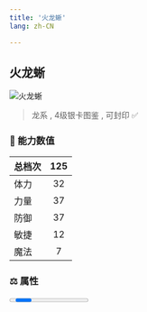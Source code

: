 ```yaml
---
title: '火龙蜥'
lang: zh-CN

---
```


<RouterBack />

## 火龙蜥

![火龙蜥](https://user-images.githubusercontent.com/78347270/115959066-527a3800-a545-11eb-8e0c-d7e9e6b4f40a.gif) 

> 龙系 , 4级银卡图鉴<Card :type="1" /> , 可封印 ✅


### 💪 能力数值

| 总档次       | 125            |
| :----------- |:-------------:|
| 体力      | 32   <Stars :number="3" />  |
| 力量      | 37   <Stars :number="3.5" />  |
| 防御      | 37   <Stars :number="3.5" />  | 
| 敏捷      | 12  <Stars :number="1" />  | 
| 魔法      | 7  <Stars :number="0.5" />   | 


### ⚖️ 属性


<Progress earth :number="0" />

<Progress water :number="0" />

<Progress fire :number="8" />

<Progress wind :number="2" />

### ✨ 技能栏 <Strong>7个</Strong>

- 攻击
- 防御

### 👶 1级出现点

- 峡之洞窟最下层打倒罗连斯，逆牛的宫殿后面 参考坐标（74, 4） 参考任务 :scroll: 牛鬼的逆袭














